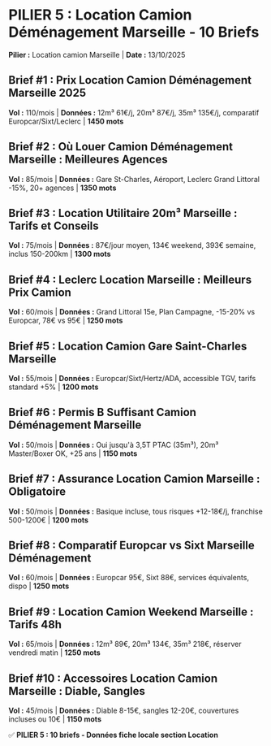 # PILIER 5 : Location Camion Déménagement Marseille - 10 Briefs

**Pilier :** Location camion Marseille | **Date :** 13/10/2025

## Brief #1 : Prix Location Camion Déménagement Marseille 2025
**Vol :** 110/mois | **Données :** 12m³ 61€/j, 20m³ 87€/j, 35m³ 135€/j, comparatif Europcar/Sixt/Leclerc | **1450 mots**

## Brief #2 : Où Louer Camion Déménagement Marseille : Meilleures Agences
**Vol :** 85/mois | **Données :** Gare St-Charles, Aéroport, Leclerc Grand Littoral -15%, 20+ agences | **1350 mots**

## Brief #3 : Location Utilitaire 20m³ Marseille : Tarifs et Conseils
**Vol :** 75/mois | **Données :** 87€/jour moyen, 134€ weekend, 393€ semaine, inclus 150-200km | **1300 mots**

## Brief #4 : Leclerc Location Marseille : Meilleurs Prix Camion
**Vol :** 60/mois | **Données :** Grand Littoral 15e, Plan Campagne, -15-20% vs Europcar, 78€ vs 95€ | **1250 mots**

## Brief #5 : Location Camion Gare Saint-Charles Marseille
**Vol :** 55/mois | **Données :** Europcar/Sixt/Hertz/ADA, accessible TGV, tarifs standard +5% | **1200 mots**

## Brief #6 : Permis B Suffisant Camion Déménagement Marseille
**Vol :** 50/mois | **Données :** Oui jusqu'à 3,5T PTAC (35m³), 20m³ Master/Boxer OK, +25 ans | **1150 mots**

## Brief #7 : Assurance Location Camion Marseille : Obligatoire
**Vol :** 50/mois | **Données :** Basique incluse, tous risques +12-18€/j, franchise 500-1200€ | **1200 mots**

## Brief #8 : Comparatif Europcar vs Sixt Marseille Déménagement
**Vol :** 60/mois | **Données :** Europcar 95€, Sixt 88€, services équivalents, dispo | **1250 mots**

## Brief #9 : Location Camion Weekend Marseille : Tarifs 48h
**Vol :** 65/mois | **Données :** 12m³ 89€, 20m³ 134€, 35m³ 218€, réserver vendredi matin | **1250 mots**

## Brief #10 : Accessoires Location Camion Marseille : Diable, Sangles
**Vol :** 45/mois | **Données :** Diable 8-15€, sangles 12-20€, couvertures incluses ou 10€ | **1150 mots**

✅ **PILIER 5 : 10 briefs - Données fiche locale section Location**

